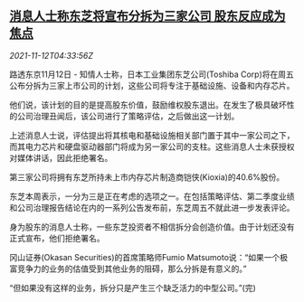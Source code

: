 <!--1636693262000-->
[消息人士称东芝将宣布分拆为三家公司 股东反应成为焦点](https://cn.reuters.com/article/toshiba-split-plan-shareholders-1112-idCNKBS2HX0EW)
------

<div><i>2021-11-12T04:33:56Z</i></div><p>路透东京11月12日 - 知情人士称，日本工业集团东芝公司(Toshiba Corp)将在周五公布分拆为三家上市公司的计划，这些公司将专注于基础设施、设备和内存芯片。</p><p>他们说，该计划的目的是提高股东价值，鼓励维权股东退出。在发生了极具破坏性的公司治理丑闻后，该公司进行了策略评估，之后做出这一计划。</p><p>上述消息人士说，评估提出将其核电和基础设施相关部门置于其中一家公司之下，而其电力芯片和硬盘驱动器部门将成为另一家公司的支柱。这些消息人士未获授权对媒体讲话，因此拒绝署名。</p><p>第三家公司将拥有东芝所持未上市内存芯片制造商铠侠(Kioxia)的40.6%股份。</p><p>东芝本周表示，一分为三是正在考虑的选项之一。在包括策略评估、第二季度业绩和公司治理报告结论在内的一系列公告发布前，东芝周五不就此进一步发表评论。</p><p>身为股东的消息人士称，一些东芝投资者不相信拆分会创造价值。由于计划还没有正式宣布，他们拒绝署名。</p><p>冈山证券(Okasan Securities)的首席策略师Fumio Matsumoto说：“如果一个极富竞争力的业务的估值受到其他业务的阻碍，那么分拆是有意义的。”</p><p>“但如果没有这样的业务，拆分只是产生三个缺乏活力的中型公司。”(完)</p>
